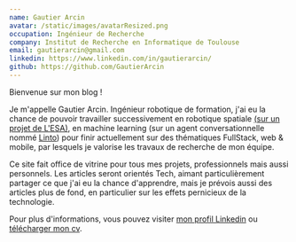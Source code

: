 ```yaml
---
name: Gautier Arcin
avatar: /static/images/avatarResized.png
occupation: Ingénieur de Recherche
company: Institut de Recherche en Informatique de Toulouse
email: gautierarcin@gmail.com
linkedin: https://www.linkedin.com/in/gautierarcin/
github: https://github.com/GautierArcin
---
```


Bienvenue sur mon blog !

Je m'appelle Gautier Arcin. Ingénieur robotique de formation, j'ai eu la chance de pouvoir travailler successivement en robotique spatiale [(sur un projet de L'ESA)](https://www.h2020-pulsar.eu/), en machine learning (sur un agent conversationnelle nommé [Linto](https://linto.ai/)) pour finir actuellement sur des thématiques FullStack, web & mobile, par lesquels je valorise les travaux de recherche de mon équipe.

Ce site fait office de vitrine pour tous mes projets, professionnels mais aussi personnels. Les articles seront orientés Tech, aimant particulièrement partager ce que j'ai eu la chance d'apprendre, mais je prévois aussi des articles plus de fond, en particulier sur les effets pernicieux de la technologie.

Pour plus d'informations, vous pouvez visiter [mon profil Linkedin](https://www.linkedin.com/in/gautierarcin/) ou [télécharger mon cv](www.gautierarcin.com/static/cv/Gautier_Arcin_cv_fr.pdf).
